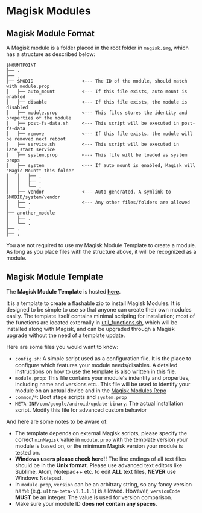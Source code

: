# Magisk Modules
## Magisk Module Format
A Magisk module is a folder placed in the root folder in `magisk.img`, which has a structure as described below:

```
$MOUNTPOINT
├── .
├── .
├── $MODID                  <--- The ID of the module, should match with module.prop
│   ├── auto_mount          <--- If this file exists, auto mount is enabled
│   ├── disable             <--- If this file exists, the module is disabled
│   ├── module.prop         <--- This files stores the identity and properties of the module
│   ├── post-fs-data.sh     <--- This script will be executed in post-fs-data
│   ├── remove              <--- If this file exists, the module will be removed next reboot
│   ├── service.sh          <--- This script will be executed in late_start service
│   ├── system.prop         <--- This file will be loaded as system props
│   ├── system              <--- If auto mount is enabled, Magisk will "Magic Mount" this folder
│   │   ├── .
│   │   ├── .
│   │   └── .
│   ├── vendor              <--- Auto generated. A symlink to $MODID/system/vendor
│   ├── .                   <--- Any other files/folders are allowed
│   └── .		
├── another_module
│   ├── .
│   └── .
├── .
├── .
```
You are not required to use my Magisk Module Template to create a module. As long as you place files with the structure above, it will be recognized as a module.

## Magisk Module Template
The **Magisk Module Template** is hosted **[here](https://github.com/topjohnwu/magisk-module-template)**.

It is a template to create a flashable zip to install Magisk Modules. It is designed to be simple to use so that anyone can create their own modules easily. The template itself contains minimal scripting for installation; most of the functions are located externally in [util_functions.sh](https://github.com/topjohnwu/Magisk/blob/master/scripts/util_functions.sh), which will be installed along with Magisk, and can be upgraded through a Magisk upgrade without the need of a template update.

Here are some files you would want to know:

- `config.sh`: A simple script used as a configuration file. It is the place to configure which features your module needs/disables. A detailed instructions on how to use the template is also written in this file.
- `module.prop`: This file contains your module's indentity and properties, including name and versions etc.. This file will be used to identify your module on an actual device and in the [Magisk Modules Repo](https://github.com/Magisk-Modules-Repo)
- `common/*`: Boot stage scripts and `system.prop`
- `META-INF/com/google/android/update-binary`: The actual installation script. Modify this file for advanced custom behavior

And here are some notes to be aware of:

- The template depends on external Magisk scripts, please specify the correct `minMagisk` value in `module.prop` with the template version your module is based on, or the minimum Magisk version your module is tested on.
- **Windows users please check here!!** The line endings of all text files should be in the **Unix format**. Please use advanced text editors like Sublime, Atom, Notepad++ etc. to edit **ALL** text files, **NEVER** use Windows Notepad.
- In `module.prop`, `version` can be an arbitrary string, so any fancy version name (e.g. `ultra-beta-v1.1.1.1`) is allowed. However, `versionCode` **MUST** be an integer. The value is used for version comparison.
- Make sure your module ID **does not contain any spaces**.